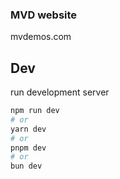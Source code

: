 ### MVD website
mvdemos.com

## Dev

run development server
```bash
npm run dev
# or
yarn dev
# or
pnpm dev
# or
bun dev
```
